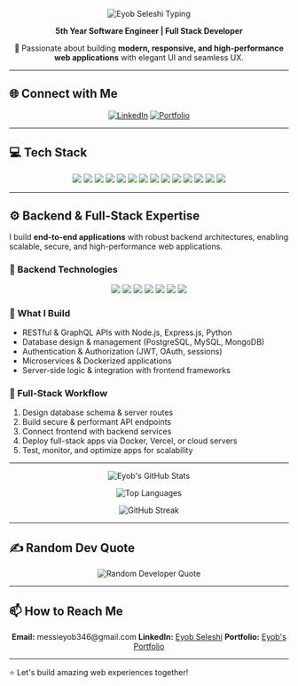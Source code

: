 <p align="center">
  <img src="https://readme-typing-svg.herokuapp.com?font=Fira+Code&size=32&pause=1000&color=00F7FF&center=true&width=800&lines=Hi+there+%F0%9F%91%8B+I'm+Eyob+Seleshi+%7C+Full+Stack+Developer" alt="Eyob Seleshi Typing">
</p>

<p align="center">
  <strong>5th Year Software Engineer | Full Stack Developer</strong>
</p>

<p align="center">
  🚀 Passionate about building <strong>modern, responsive, and high-performance web applications</strong> with elegant UI and seamless UX.
</p>

---

## 🌐 Connect with Me
<p align="center">
  <a href="https://www.linkedin.com/in/eyob-seleshi/"><img src="https://img.shields.io/badge/LinkedIn-0077B5?style=for-the-badge&logo=linkedin&logoColor=white" alt="LinkedIn"></a>
  <a href="https://your-portfolio-website.com"><img src="https://img.shields.io/badge/Portfolio-000000?style=for-the-badge&logo=web&logoColor=white" alt="Portfolio"></a>
</p>

---

## 💻 Tech Stack
<p align="center">
  <img src="https://img.shields.io/badge/React.js-61DAFB?style=for-the-badge&logo=react&logoColor=black">
  <img src="https://img.shields.io/badge/Next.js-000000?style=for-the-badge&logo=nextdotjs&logoColor=white">
  <img src="https://img.shields.io/badge/TypeScript-3178C6?style=for-the-badge&logo=typescript&logoColor=white">
  <img src="https://img.shields.io/badge/Node.js-339933?style=for-the-badge&logo=nodedotjs&logoColor=white">
  <img src="https://img.shields.io/badge/TailwindCSS-06B6D4?style=for-the-badge&logo=tailwind-css&logoColor=white">
  <img src="https://img.shields.io/badge/Framer%20Motion-0055FF?style=for-the-badge&logo=framer&logoColor=white">
  <img src="https://img.shields.io/badge/PostgreSQL-316192?style=for-the-badge&logo=postgresql&logoColor=white">
  <img src="https://img.shields.io/badge/MySQL-4479A1?style=for-the-badge&logo=mysql&logoColor=white">
  <img src="https://img.shields.io/badge/MongoDB-47A248?style=for-the-badge&logo=mongodb&logoColor=white">
  <img src="https://img.shields.io/badge/Python-3776AB?style=for-the-badge&logo=python&logoColor=white">
  <img src="https://img.shields.io/badge/Express.js-000000?style=for-the-badge&logo=express&logoColor=white">
  <img src="https://img.shields.io/badge/Docker-2496ED?style=for-the-badge&logo=docker&logoColor=white">
  <img src="https://img.shields.io/badge/Git-F05032?style=for-the-badge&logo=git&logoColor=white">
  <img src="https://img.shields.io/badge/Linux-FCC624?style=for-the-badge&logo=linux&logoColor=black">
</p>

---

## ⚙️ Backend & Full-Stack Expertise
I build **end-to-end applications** with robust backend architectures, enabling scalable, secure, and high-performance web applications.

### 🔹 Backend Technologies
<p align="center">
  <img src="https://img.shields.io/badge/Node.js-339933?style=for-the-badge&logo=nodedotjs&logoColor=white">
  <img src="https://img.shields.io/badge/Express.js-000000?style=for-the-badge&logo=express&logoColor=white">
  <img src="https://img.shields.io/badge/PostgreSQL-316192?style=for-the-badge&logo=postgresql&logoColor=white">
  <img src="https://img.shields.io/badge/MySQL-4479A1?style=for-the-badge&logo=mysql&logoColor=white">
  <img src="https://img.shields.io/badge/MongoDB-47A248?style=for-the-badge&logo=mongodb&logoColor=white">
  <img src="https://img.shields.io/badge/Python-3776AB?style=for-the-badge&logo=python&logoColor=white">
  <img src="https://img.shields.io/badge/Docker-2496ED?style=for-the-badge&logo=docker&logoColor=white">
</p>

### 🔹 What I Build
- RESTful & GraphQL APIs with Node.js, Express.js, Python  
- Database design & management (PostgreSQL, MySQL, MongoDB)  
- Authentication & Authorization (JWT, OAuth, sessions)  
- Microservices & Dockerized applications  
- Server-side logic & integration with frontend frameworks  

### 🔹 Full-Stack Workflow
1. Design database schema & server routes  
2. Build secure & performant API endpoints  
3. Connect frontend with backend services  
4. Deploy full-stack apps via Docker, Vercel, or cloud servers  
5. Test, monitor, and optimize apps for scalability  

---

<!-- GitHub Stats -->
<p align="center">
  <img src="https://github-readme-stats.vercel.app/api?username=Eyob-Se&show_icons=true&count_private=true&theme=radical" alt="Eyob's GitHub Stats">
</p>

<!-- Top Languages -->
<p align="center">
  <img src="https://github-readme-stats.vercel.app/api/top-langs/?username=Eyob-Se&layout=compact&theme=radical" alt="Top Languages">
</p>

<!-- GitHub Streak -->
<p align="center">
  <img src="https://streak-stats.demolab.com?user=Eyob-Se&theme=radical&layout=compact" alt="GitHub Streak">
</p>


---

## ✍️ Random Dev Quote
<p align="center">
  <img src="https://quotes-github-readme.vercel.app/api?type=horizontal" alt="Random Developer Quote">
</p>

---

## 📫 How to Reach Me
<p align="center">
  <strong>Email:</strong> messieyob346@gmail.com  
  <strong>LinkedIn:</strong> <a href="https://www.linkedin.com/in/eyob-seleshi/">Eyob Seleshi</a>  
  <strong>Portfolio:</strong> <a href="https://your-portfolio-website.com">Eyob's Portfolio</a>
</p>

---

⭐ Let's build amazing web experiences together!
